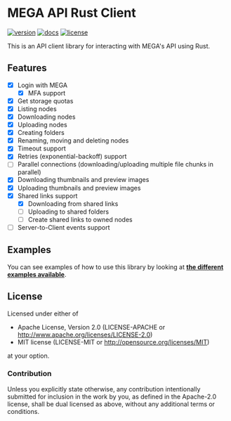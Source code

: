 MEGA API Rust Client
====================

<!-- [![CI](https://github.com/Hirevo/mega-rs/actions/workflows/ci.yaml/badge.svg)](https://github.com/Hirevo/mega-rs/actions/workflows/ci.yaml) -->
[![version](https://img.shields.io/crates/v/mega)](https://crates.io/crates/mega)
[![docs](https://img.shields.io/docsrs/mega)](https://docs.rs/mega)
[![license](https://img.shields.io/crates/l/mega)](https://github.com/Hirevo/mega-rs#license)

This is an API client library for interacting with MEGA's API using Rust.

Features
--------

- [x] Login with MEGA
  - [x] MFA support
- [x] Get storage quotas
- [x] Listing nodes
- [x] Downloading nodes
- [x] Uploading nodes
- [x] Creating folders
- [x] Renaming, moving and deleting nodes
- [x] Timeout support
- [x] Retries (exponential-backoff) support
- [ ] Parallel connections (downloading/uploading multiple file chunks in parallel)
- [x] Downloading thumbnails and preview images
- [x] Uploading thumbnails and preview images
- [x] Shared links support
  - [x] Downloading from shared links
  - [ ] Uploading to shared folders
  - [ ] Create shared links to owned nodes
- [ ] Server-to-Client events support

Examples
--------

You can see examples of how to use this library by looking at [**the different examples available**](https://github.com/Hirevo/mega-rs/tree/main/examples).

License
-------

Licensed under either of

- Apache License, Version 2.0 (LICENSE-APACHE or <http://www.apache.org/licenses/LICENSE-2.0>)
- MIT license (LICENSE-MIT or <http://opensource.org/licenses/MIT>)

at your option.

### Contribution

Unless you explicitly state otherwise, any contribution intentionally submitted for inclusion in the work by you, as defined in the Apache-2.0 license, shall be dual licensed as above, without any additional terms or conditions.
